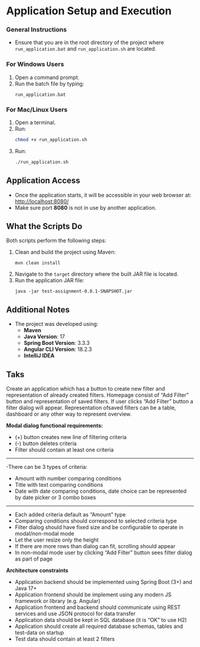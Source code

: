# Application Setup and Execution

### General Instructions

- Ensure that you are in the root directory of the project where `run_application.bat` and `run_application.sh` are located.

### For Windows Users

1. Open a command prompt.
2. Run the batch file by typing:
   ```
   run_application.bat
   ```

### For Mac/Linux Users

1. Open a terminal.
2. Run:
   ```bash
   chmod +x run_application.sh
   ```
3. Run:
   ```bash
   ./run_application.sh
   ```

## Application Access

- Once the application starts, it will be accessible in your web browser at: [http://localhost:8080/](http://localhost:8080/)
- Make sure port **8080** is not in use by another application.

## What the Scripts Do

Both scripts perform the following steps:

1. Clean and build the project using Maven:
   ```
   mvn clean install
   ```
2. Navigate to the `target` directory where the built JAR file is located.
3. Run the application JAR file:
   ```
   java -jar test-assignment-0.0.1-SNAPSHOT.jar
   ```

## Additional Notes

- The project was developed using:
    - **Maven**
    - **Java Version**: 17
    - **Spring Boot Version**: 3.3.3
    - **Angular CLI Version**: 18.2.3
    - **IntelliJ IDEA**

## Taks

Create an application which has a button to create new filter and representation of already created filters.
Homepage consist of “Add Filter” button and representation of saved filters. If user clicks “Add Filter” button a filter dialog will appear. Representation ofsaved filters can be a table, dashboard or any other way to represent overview.

**Modal dialog functional requirements:**
- (+) button creates new line of filtering criteria
- (-) button deletes criteria
- Filter should contain at least one criteria
****
-There can be 3 types of criteria: 
- Amount with number comparing conditions
- Title with text comparing conditions
- Date with date comparing conditions, date choice can be represented by date picker or 3 combo boxes
****
- Each added criteria default as “Amount” type
- Comparing conditions should correspond to selected criteria type
- Filter dialog should have fixed size and be configurable to operate in modal/non-modal mode
- Let the user resize only the height
- If there are more rows than dialog can fit, scrolling should appear
- In non-modal mode user by clicking “Add Filter” button sees filter dialog as part of page


**Architecture constraints**
- Application backend should be implemented using Spring Boot (3+) and Java 17+
- Application frontend should be implement using any modern JS framework or library (e.g. Angular)
- Application frontend and backend should communicate using REST services and use JSON protocol for data transfer
- Application data should be kept in SQL database (it is “OK” to use H2)
- Application should create all required database schemas, tables and test-data on startup
- Test data should contain at least 2 filters
